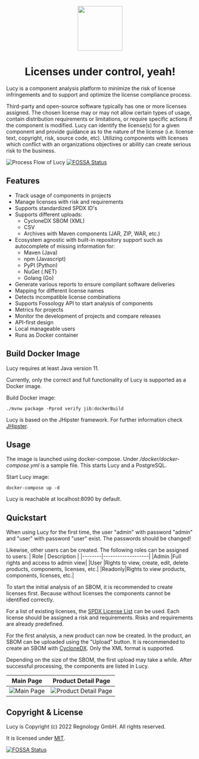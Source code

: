 <p align="center">
  <img width="120" src="res/logo.png">
</p>
<h1 align="center">Licenses under control, yeah!</h1>
Lucy is a component analysis platform to minimize the risk of license infringements and to support and optimize the license compliance process.

Third-party and open-source software typically has one or more licenses assigned. The chosen license may or may not allow certain types of usage, contain distribution requirements or limitations, or require specific actions if the component is modified. Lucy can identify the license(s) for a given component and provide guidance as to the nature of the license (i.e. license text, copyright, risk, source code, etc). Utilizing components with licenses which conflict with an organizations objectives or ability can create serious risk to the business.

![Process Flow of Lucy](res/processFlow.png)
[![FOSSA Status](https://app.fossa.com/api/projects/git%2Bgithub.com%2FLucyByRegnology%2Flucy.svg?type=shield)](https://app.fossa.com/projects/git%2Bgithub.com%2FLucyByRegnology%2Flucy?ref=badge_shield)

## Features
- Track usage of components in projects
- Manage licenses with risk and requirements
- Supports standardized SPDX ID's
- Supports different uploads:
  - CycloneDX SBOM (XML)
  - CSV
  - Archives with Maven components (JAR, ZIP, WAR, etc.)
- Ecosystem agnostic with built-in repository support such as autocomplete of missing information for:
  - Maven (Java)
  - npm (Javascript)
  - PyPI (Python)
  - NuGet (.NET)
  - Golang (Go)
- Generate various reports to ensure compliant software deliveries
- Mapping for different license names
- Detects incompatible license combinations
- Supports Fossology API to start analysis of components
- Metrics for projects
- Monitor the development of projects and compare releases
- API-first design
- Local manageable users
- Runs as Docker container

## Build Docker Image
Lucy requires at least Java version 11.

Currently, only the correct and full functionality of Lucy is supported as a Docker image.

Build Docker image:
```shell
./mvnw package -Pprod verify jib:dockerBuild
```

Lucy is based on the JHipster framework. For further information check [JHipster](https://www.jhipster.tech/).

## Usage
The image is launched using docker-compose. Under */docker/docker-compose.yml* is a sample file. This starts Lucy and a PostgreSQL.

Start Lucy image:
```shell
docker-compose up -d
```

Lucy is reachable at localhost:8090 by default.

## Quickstart
When using Lucy for the first time, the user "admin" with password "admin" and "user" with password "user" exist. The passwords should be changed! 

Likewise, other users can be created.
The following roles can be assigned to users:
|  Role  |    Description    |
|--------|-------------------|
|Admin   |Full rights and access to admin view|
|User    |Rights to view, create, edit, delete products, components, licenses, etc.|
|Readonly|Rights to view products, components, licenses, etc.|

To start the initial analysis of an SBOM, it is recommended to create licenses first. Because without licenses the components cannot be identified correctly.

For a list of existing licenses, the [SPDX License List](https://spdx.org/licenses/) can be used. Each license should be assigned a risk and requirements. Risks and requirements are already predefined.

For the first analysis, a new product can now be created. In the product, an SBOM can be uploaded using the "Upload" button. It is recommended to create an SBOM with [CycloneDX](https://cyclonedx.org/). Only the XML format is supported.

Depending on the size of the SBOM, the first upload may take a while. After successful processing, the components are listed in Lucy.

|Main Page|Product Detail Page|
|---|---|
|![Main Page](res/mainpage.png)|![Product Detail Page](res/productDetailsPage.png)|

## Copyright & License
Lucy is Copyright (c) 2022 Regnology GmbH. All rights reserved.

It is licensed under [MIT](../blob/master/LICENSE).


[![FOSSA Status](https://app.fossa.com/api/projects/git%2Bgithub.com%2FLucyByRegnology%2Flucy.svg?type=large)](https://app.fossa.com/projects/git%2Bgithub.com%2FLucyByRegnology%2Flucy?ref=badge_large)